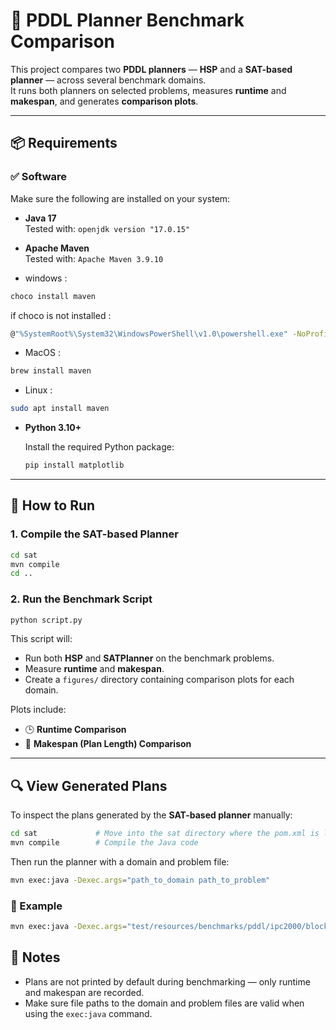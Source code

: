 # 🧠 PDDL Planner Benchmark Comparison

This project compares two **PDDL planners** — **HSP** and a **SAT-based planner** — across several benchmark domains.  
It runs both planners on selected problems, measures **runtime** and **makespan**, and generates **comparison plots**.

---

## 📦 Requirements

### ✅ Software

Make sure the following are installed on your system:

- **Java 17**  
  Tested with: `openjdk version "17.0.15"`  

- **Apache Maven**  
  Tested with: `Apache Maven 3.9.10`  

- windows :
```bash
choco install maven
```
if choco is not installed :
```bash
@"%SystemRoot%\System32\WindowsPowerShell\v1.0\powershell.exe" -NoProfile -InputFormat None -ExecutionPolicy Bypass -Command "Set-ExecutionPolicy Bypass -Scope Process -Force; [System.Net.ServicePointManager]::SecurityProtocol = [System.Net.ServicePointManager]::SecurityProtocol -bor 3072; iex ((New-Object System.Net.WebClient).DownloadString('https://community.chocolatey.org/install.ps1'))" && SET "PATH=%PATH%;%ALLUSERSPROFILE%\chocolatey\bin"
```
- MacOS : 
```bash
brew install maven
```
- Linux : 
```bash
sudo apt install maven
```

- **Python 3.10+**  

  Install the required Python package: 

  ```bash
  pip install matplotlib
  ```

---

## 🚀 How to Run

### 1. Compile the SAT-based Planner

```bash
cd sat
mvn compile
cd ..
```

### 2. Run the Benchmark Script

```bash
python script.py
```

This script will:
- Run both **HSP** and **SATPlanner** on the benchmark problems.
- Measure **runtime** and **makespan**.
- Create a `figures/` directory containing comparison plots for each domain.

Plots include:
- 🕒 **Runtime Comparison**
- 📏 **Makespan (Plan Length) Comparison**

---

## 🔍 View Generated Plans

To inspect the plans generated by the **SAT-based planner** manually:

```bash
cd sat             # Move into the sat directory where the pom.xml is located
mvn compile        # Compile the Java code
```

Then run the planner with a domain and problem file:

```bash
mvn exec:java -Dexec.args="path_to_domain path_to_problem"
```

### 🔧 Example

```bash
mvn exec:java -Dexec.args="test/resources/benchmarks/pddl/ipc2000/blocks/strips-typed/domain.pddl test/resources/benchmarks/pddl/ipc2000/blocks/strips-typed/p001.pddl"
```


## 📌 Notes

- Plans are not printed by default during benchmarking — only runtime and makespan are recorded.
- Make sure file paths to the domain and problem files are valid when using the `exec:java` command.


